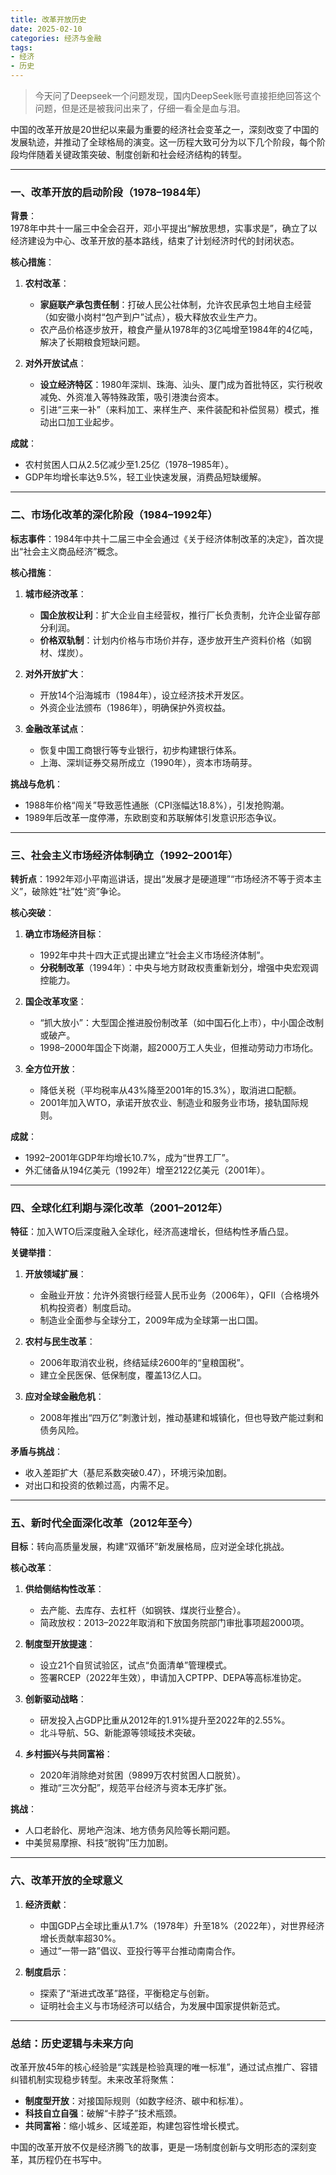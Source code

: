 ```yaml
---
title: 改革开放历史
date: 2025-02-10
categories: 经济与金融
tags: 
- 经济
- 历史
---
```


> 今天问了Deepseek一个问题发现，国内DeepSeek账号直接拒绝回答这个问题，但是还是被我问出来了，仔细一看全是血与泪。

中国的改革开放是20世纪以来最为重要的经济社会变革之一，深刻改变了中国的发展轨迹，并推动了全球格局的演变。这一历程大致可分为以下几个阶段，每个阶段均伴随着关键政策突破、制度创新和社会经济结构的转型。

---

### 一、改革开放的启动阶段（1978–1984年）
**背景**：  
1978年中共十一届三中全会召开，邓小平提出“解放思想，实事求是”，确立了以经济建设为中心、改革开放的基本路线，结束了计划经济时代的封闭状态。

**核心措施**：  
1. **农村改革**：  
   - **家庭联产承包责任制**：打破人民公社体制，允许农民承包土地自主经营（如安徽小岗村“包产到户”试点），极大释放农业生产力。  
   - 农产品价格逐步放开，粮食产量从1978年的3亿吨增至1984年的4亿吨，解决了长期粮食短缺问题。  

2. **对外开放试点**：  
   - **设立经济特区**：1980年深圳、珠海、汕头、厦门成为首批特区，实行税收减免、外资准入等特殊政策，吸引港澳台资本。  
   - 引进“三来一补”（来料加工、来样生产、来件装配和补偿贸易）模式，推动出口加工业起步。

**成就**：  
- 农村贫困人口从2.5亿减少至1.25亿（1978–1985年）。  
- GDP年均增长率达9.5%，轻工业快速发展，消费品短缺缓解。

---

### 二、市场化改革的深化阶段（1984–1992年）
**标志事件**：1984年中共十二届三中全会通过《关于经济体制改革的决定》，首次提出“社会主义商品经济”概念。

**核心措施**：  
1. **城市经济改革**：  
   - **国企放权让利**：扩大企业自主经营权，推行厂长负责制，允许企业留存部分利润。  
   - **价格双轨制**：计划内价格与市场价并存，逐步放开生产资料价格（如钢材、煤炭）。  

2. **对外开放扩大**：  
   - 开放14个沿海城市（1984年），设立经济技术开发区。  
   - 外资企业法颁布（1986年），明确保护外资权益。  

3. **金融改革试点**：  
   - 恢复中国工商银行等专业银行，初步构建银行体系。  
   - 上海、深圳证券交易所成立（1990年），资本市场萌芽。

**挑战与危机**：  
- 1988年价格“闯关”导致恶性通胀（CPI涨幅达18.8%），引发抢购潮。  
- 1989年后改革一度停滞，东欧剧变和苏联解体引发意识形态争议。

---

### 三、社会主义市场经济体制确立（1992–2001年）
**转折点**：1992年邓小平南巡讲话，提出“发展才是硬道理”“市场经济不等于资本主义”，破除姓“社”姓“资”争论。

**核心突破**：  
1. **确立市场经济目标**：  
   - 1992年中共十四大正式提出建立“社会主义市场经济体制”。  
   - **分税制改革**（1994年）：中央与地方财政权责重新划分，增强中央宏观调控能力。  

2. **国企改革攻坚**：  
   - “抓大放小”：大型国企推进股份制改革（如中国石化上市），中小国企改制或破产。  
   - 1998–2000年国企下岗潮，超2000万工人失业，但推动劳动力市场化。  

3. **全方位开放**：  
   - 降低关税（平均税率从43%降至2001年的15.3%），取消进口配额。  
   - 2001年加入WTO，承诺开放农业、制造业和服务业市场，接轨国际规则。  

**成就**：  
- 1992–2001年GDP年均增长10.7%，成为“世界工厂”。  
- 外汇储备从194亿美元（1992年）增至2122亿美元（2001年）。  

---

### 四、全球化红利期与深化改革（2001–2012年）
**特征**：加入WTO后深度融入全球化，经济高速增长，但结构性矛盾凸显。

**关键举措**：  
1. **开放领域扩展**：  
   - 金融业开放：允许外资银行经营人民币业务（2006年），QFII（合格境外机构投资者）制度启动。  
   - 制造业全面参与全球分工，2009年成为全球第一出口国。  

2. **农村与民生改革**：  
   - 2006年取消农业税，终结延续2600年的“皇粮国税”。  
   - 建立全民医保、低保制度，覆盖13亿人口。  

3. **应对全球金融危机**：  
   - 2008年推出“四万亿”刺激计划，推动基建和城镇化，但也导致产能过剩和债务风险。  

**矛盾与挑战**：  
- 收入差距扩大（基尼系数突破0.47），环境污染加剧。  
- 对出口和投资的依赖过高，内需不足。

---

### 五、新时代全面深化改革（2012年至今）
**目标**：转向高质量发展，构建“双循环”新发展格局，应对逆全球化挑战。

**核心改革**：  
1. **供给侧结构性改革**：  
   - 去产能、去库存、去杠杆（如钢铁、煤炭行业整合）。  
   - 简政放权：2013–2022年取消和下放国务院部门审批事项超2000项。  

2. **制度型开放提速**：  
   - 设立21个自贸试验区，试点“负面清单”管理模式。  
   - 签署RCEP（2022年生效），申请加入CPTPP、DEPA等高标准协定。  

3. **创新驱动战略**：  
   - 研发投入占GDP比重从2012年的1.91%提升至2022年的2.55%。  
   - 北斗导航、5G、新能源等领域技术突破。  

4. **乡村振兴与共同富裕**：  
   - 2020年消除绝对贫困（9899万农村贫困人口脱贫）。  
   - 推动“三次分配”，规范平台经济与资本无序扩张。  

**挑战**：  
- 人口老龄化、房地产泡沫、地方债务风险等长期问题。  
- 中美贸易摩擦、科技“脱钩”压力加剧。

---

### 六、改革开放的全球意义
1. **经济贡献**：  
   - 中国GDP占全球比重从1.7%（1978年）升至18%（2022年），对世界经济增长贡献率超30%。  
   - 通过“一带一路”倡议、亚投行等平台推动南南合作。  

2. **制度启示**：  
   - 探索了“渐进式改革”路径，平衡稳定与创新。  
   - 证明社会主义与市场经济可以结合，为发展中国家提供新范式。

---

### 总结：历史逻辑与未来方向
改革开放45年的核心经验是“实践是检验真理的唯一标准”，通过试点推广、容错纠错机制实现稳步转型。未来改革将聚焦：  
- **制度型开放**：对接国际规则（如数字经济、碳中和标准）。  
- **科技自立自强**：破解“卡脖子”技术瓶颈。  
- **共同富裕**：缩小城乡、区域差距，构建包容性增长模式。  

中国的改革开放不仅是经济腾飞的故事，更是一场制度创新与文明形态的深刻变革，其历程仍在书写中。
